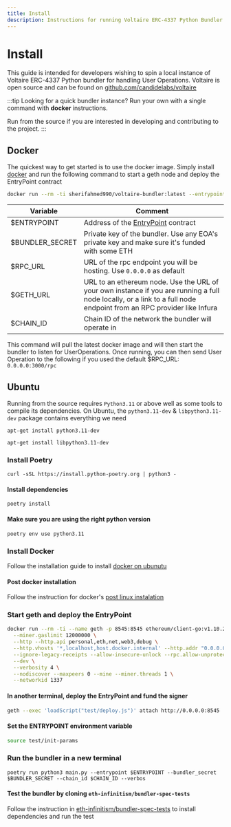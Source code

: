 ```yaml
---
title: Install
description: Instructions for running Voltaire ERC-4337 Python Bundler
---
```


# Install

This guide is intended for developers wishing to spin a local instance of Voltaire ERC-4337 Python bundler for handling User Operations. Voltaire is open source and can be found on [github.com/candidelabs/voltaire](https://github.com/candidelabs/voltaire)

:::tip
Looking for a quick bundler instance? Run your own with a single command with **docker** instructions.

Run from the source if you are interested in developing and contributing to the project. 
:::

## Docker

The quickest way to get started is to use the docker image. Simply install [docker](https://docs.docker.com/engine/install) and run the following command to start a geth node and deploy the EntryPoint contract

```bash
docker run --rm -ti sherifahmed990/voltaire-bundler:latest --entrypoint $ENTRYPOINT --bundler_secret $BUNDLER_SECRET --rpc_url $RPC_URL --geth_url $GETH_URL --chain_id $CHAIN_ID --verbose
```

    
| Variable       |Comment                                     |
| ---------------| -------------------------------------------|
| $ENTRYPOINT    | Address of the [EntryPoint](../security/deployment/0-testnet.md) contract
| $BUNDLER_SECRET| Private key of the bundler. Use any EOA's private key and make sure it's funded with some ETH                 
| $RPC_URL       | URL of the rpc endpoint you will be hosting. Use `0.0.0.0` as default
| $GETH_URL      | URL to an ethereum node. Use the URL of your own instance if you are running a full node locally, or a link to a full node endpoint from an RPC provider like Infura
| $CHAIN_ID  | Chain ID of the network the bundler will operate in

This command will pull the latest docker image and will then start the bundler to listen for UserOperations. Once running, you can then send User Operation to the following if you used the default $RPC_URL: `0.0.0.0:3000/rpc`

## Ubuntu
Running from the source requires `Python3.11` or above well as some tools to compile its dependencies. On Ubuntu, the `python3.11-dev` & `libpython3.11-dev` package contains everything we need

```
apt-get install python3.11-dev
```

```
apt-get install libpython3.11-dev
```

### Install Poetry
```
curl -sSL https://install.python-poetry.org | python3 -
```
#### Install dependencies
```
poetry install
```

#### Make sure you are using the right python version

```
poetry env use python3.11
```

### Install Docker

Follow the installation guide to install [docker on ubunutu](https://docs.docker.com/engine/install/ubuntu/)

#### Post docker installation

Follow the instruction for docker's [post linux instalation](https://docs.docker.com/engine/install/linux-postinstall/)  

### Start geth and deploy the EntryPoint
```bash
docker run --rm -ti --name geth -p 8545:8545 ethereum/client-go:v1.10.26 \
  --miner.gaslimit 12000000 \
  --http --http.api personal,eth,net,web3,debug \
  --http.vhosts '*,localhost,host.docker.internal' --http.addr "0.0.0.0" \
  --ignore-legacy-receipts --allow-insecure-unlock --rpc.allow-unprotected-txs \
  --dev \
  --verbosity 4 \
  --nodiscover --maxpeers 0 --mine --miner.threads 1 \
  --networkid 1337
```

#### In another terminal, deploy the EntryPoint and fund the signer

```bash
geth --exec 'loadScript("test/deploy.js")' attach http://0.0.0.0:8545
```

#### Set the ENTRYPOINT environment variable

```bash
source test/init-params 
```

### Run the bundler in a new terminal
```
poetry run python3 main.py --entrypoint $ENTRYPOINT --bundler_secret $BUNDLER_SECRET --chain_id $CHAIN_ID --verbos
```

#### Test the bundler by cloning `eth-infinitism/bundler-spec-tests`

Follow the instruction in <a href='https://github.com/eth-infinitism/bundler-spec-tests'>eth-infinitism/bundler-spec-tests</a> to install dependencies and run the test
